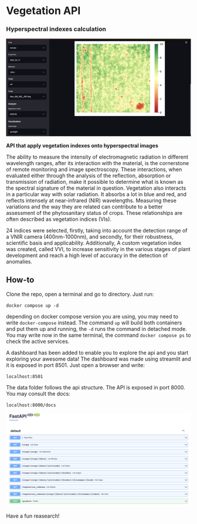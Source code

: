 
# Vegetation API
### Hyperspectral indexes calculation

![dashboard second](resources/dashboard.png)

**API that apply vegetation indexes onto hyperspectral images**

The ability to measure the intensity of electromagnetic radiation in different wavelength ranges, after its interaction with the material, is the cornerstone of remote monitoring and image spectroscopy. These interactions, when evaluated either through the analysis of the reflection, absorption or transmission of radiation, make it possible to determine what is known as the spectral signature of the material in question. Vegetation also interacts in a particular way with solar radiation. It absorbs a lot in blue and red, and reflects intensely at near-infrared (NIR) wavelengths. Measuring these variations and the way they are related can contribute to a better assessment of the phytosanitary status of crops. These relationships are often described as vegetation indices (VIs). 

24 indices were selected, firstly, taking into account the detection range of a VNIR camera (400nm-1000nm), and secondly, for their robustness, scientific basis and applicability. Additionally, A custom vegetation index was created, called VVI, to increase sensitivity in the various stages of plant development and reach a high level of accuracy in the detection of anomalies.

## How-to

Clone the repo, open a terminal and go to directory. Just run:

```
docker compose up -d
```

depending on docker compose version you are using, you may need to write `docker-compose` instead. The command `up` will build both containers and put them up and running, the `-d` runs the command in detached mode.
You may write now in the same terminal, the command `docker compose ps` to check the active services.

A dashboard has been added to enable you to explore the api and you start exploring your awesome data! 
The dashboard was made using streamlit and it is exposed in port 8501. Just open a browser and write:

```
localhost:8501
```

The data folder follows the api structure. The API is exposed in port 8000. You may consult the docs:

```
localhost:8000/docs
```

![api docs](resources/docs.png)

Have a fun reasearch!
